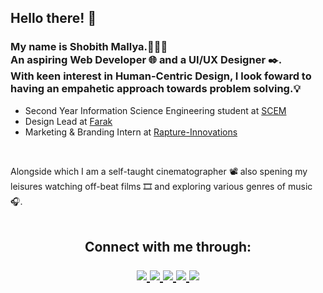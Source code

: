 <h2>Hello there! 👋</h2>

<h3>My name is <strong>Shobith Mallya.👨🏻‍💻 </strong><br>
An aspiring Web Developer 🌐 and a UI/UX Designer ✒️. 
<br>With keen interest in Human-Centric Design, I look foward to having an empahetic approach towards problem solving.💡</h3>
</div>

- Second Year Information Science Engineering student at [SCEM](https://www.sahyadri.edu.in/)
- Design Lead at [Farak](https://www.farakofficial.com/)
- Marketing & Branding Intern at [Rapture-Innovations](https://rapture.works/) 
<br>

Alongside which I am a self-taught cinematographer 📽 also spening my leisures watching off-beat films 🎞 and exploring various genres of music 🎧.
<br>
<br>

<h2 align = "center"><strong>Connect with me through:<br>
<p align="center">

<a href="mailto:shobith.mallya8@gmail.com" target="blank">
  <img src="https://img.icons8.com/doodle/48/000000/gmail.png"/>
 </a>

<a href="https://www.instagram.com/shobithmlya/" target="blank">
  <img src="https://img.icons8.com/doodle/48/000000/instagram-new.png"/>
 </a>

<a href="https://twitter.com/shobithmlya" target="blank">
  <img src="https://img.icons8.com/doodle/48/000000/twitter--v1.png"/>
 </a>

<a href="https://www.behance.net/shobithmallya" target="blank">
  <img src="https://img.icons8.com/doodle/48/000000/behance.png"/>
 </a>

<a href="https://www.linkedin.com/in/shobithmallya/" target="blank">
  <img src="https://img.icons8.com/doodle/48/000000/linkedin.png"/>
 </a>

 </p>